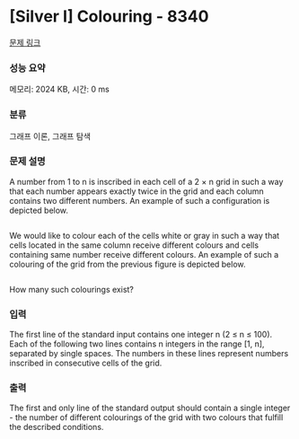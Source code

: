 # [Silver I] Colouring - 8340 

[문제 링크](https://www.acmicpc.net/problem/8340) 

### 성능 요약

메모리: 2024 KB, 시간: 0 ms

### 분류

그래프 이론, 그래프 탐색

### 문제 설명

<p>A number from 1 to n is inscribed in each cell of a 2 × n grid in such a way that each number appears exactly twice in the grid and each column contains two different numbers. An example of such a configuration is depicted below.</p>

<p align="center"><img alt="" src=""></p>

<p>We would like to colour each of the cells white or gray in such a way that cells located in the same column receive different colours and cells containing same number receive different colours. An example of such a colouring of the grid from the previous figure is depicted below.</p>

<p align="center"><img alt="" src=""></p>

<p>How many such colourings exist?</p>

### 입력 

 <p>The first line of the standard input contains one integer n (2 ≤ n ≤ 100). Each of the following two lines contains n integers in the range [1, n], separated by single spaces. The numbers in these lines represent numbers inscribed in consecutive cells of the grid.</p>

### 출력 

 <p> </p>

<p>The first and only line of the standard output should contain a single integer - the number of different colourings of the grid with two colours that fulfill the described conditions.</p>

